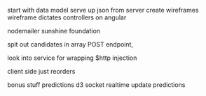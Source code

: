 
start with data model
serve up json from server
create wireframes
wireframe dictates controllers on angular

nodemailer
sunshine foundation

spit out candidates in array
POST endpoint, 

look into service for wrapping $http injection

client side just reorders

bonus stuff
predictions
d3
socket realtime update predictions
